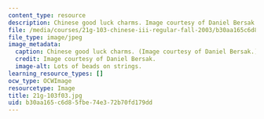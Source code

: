 ```yaml
---
content_type: resource
description: Chinese good luck charms. Image courtesy of Daniel Bersak.
file: /media/courses/21g-103-chinese-iii-regular-fall-2003/b30aa165c6d85fbe74e372b70fd179dd_21g-103f03.jpg
file_type: image/jpeg
image_metadata:
  caption: Chinese good luck charms. (Image courtesy of Daniel Bersak.)
  credit: Image courtesy of Daniel Bersak.
  image-alt: Lots of beads on strings.
learning_resource_types: []
ocw_type: OCWImage
resourcetype: Image
title: 21g-103f03.jpg
uid: b30aa165-c6d8-5fbe-74e3-72b70fd179dd
---
```

